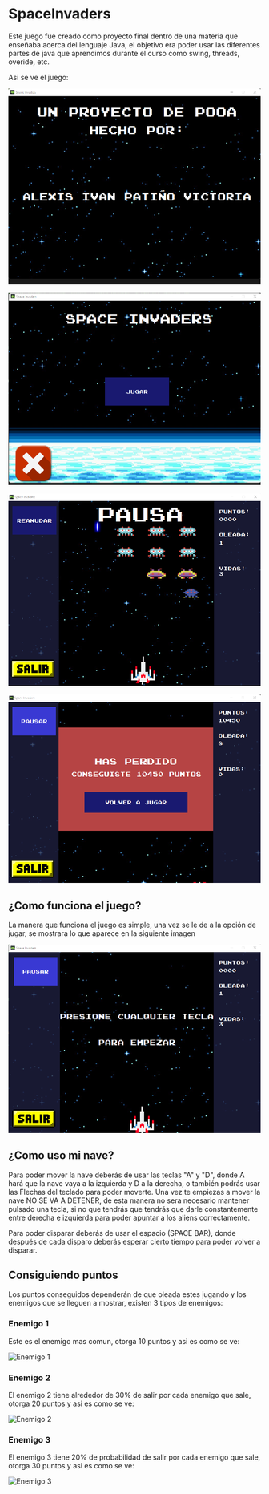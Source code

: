 # SpaceInvaders
Este juego fue creado como proyecto final dentro de una materia que enseñaba acerca del lenguaje Java, el objetivo era poder usar las diferentes partes de java que aprendimos durante el curso como swing, threads, overide, etc.

Asi se ve el juego:

![Imagen 1](https://raw.githubusercontent.com/patinoAlexis/SpaceInvaders/main/img-git/juego_inicio_1.png)

![Imagen 2](https://raw.githubusercontent.com/patinoAlexis/SpaceInvaders/main/img-git/juego_inicio_2.png)

![Imagen 3](https://raw.githubusercontent.com/patinoAlexis/SpaceInvaders/main/img-git/juego_inicio_3.png)

![Imagen 4](https://raw.githubusercontent.com/patinoAlexis/SpaceInvaders/main/img-git/juego_inicio_4.png)

## ¿Como funciona el juego?
La manera que funciona el juego es simple, una vez se le de a la opción de jugar, se mostrara lo que aparece en la siguiente imagen

![espera](https://raw.githubusercontent.com/patinoAlexis/SpaceInvaders/main/img-git/juego_espera.png)

## ¿Como uso mi nave?
Para poder mover la nave deberás de usar las teclas "A" y "D", donde A hará que la nave vaya a la izquierda y D a la derecha, o también podrás usar las Flechas del teclado para poder moverte. Una vez te empiezas a mover la nave NO SE VA A DETENER, de esta manera no sera necesario mantener pulsado una tecla, si no que tendrás que tendrás que darle constantemente entre derecha e izquierda para poder apuntar a los aliens correctamente.

Para poder disparar deberás de usar el espacio (SPACE BAR), donde después de cada disparo deberás esperar cierto tiempo para poder volver a disparar.

## Consiguiendo puntos
Los puntos conseguidos dependerán de que oleada estes jugando y los enemigos que se lleguen a mostrar, existen 3 tipos de enemigos:

### Enemigo 1
Este es el enemigo mas comun, otorga 10 puntos y asi es como se ve:

![Enemigo 1](https://raw.githubusercontent.com/patinoAlexis/SpaceInvaders/main/img-git/enemigo-1.png)

### Enemigo 2
El enemigo 2 tiene alrededor de 30% de salir por cada enemigo que sale, otorga 20 puntos y asi es como se ve:

![Enemigo 2](https://raw.githubusercontent.com/patinoAlexis/SpaceInvaders/main/img-git/enemigo-2.png)

### Enemigo 3
El enemigo 3 tiene 20% de probabilidad de salir por cada enemigo que sale, otorga 30 puntos y asi es como se ve:

![Enemigo 3](https://raw.githubusercontent.com/patinoAlexis/SpaceInvaders/main/img-git/enemigo-3.png)